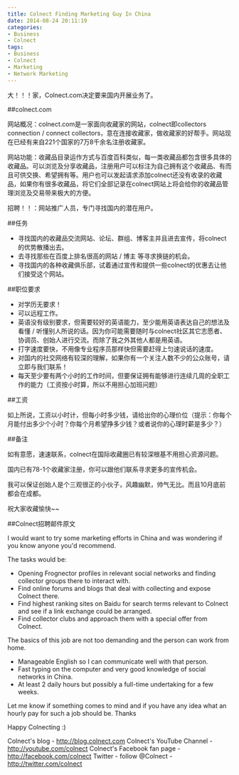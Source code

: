 ```yaml
---
title: Colnect Finding Marketing Guy In China
date: 2014-08-24 20:11:19
categories:
- Business
- Colnect
tags:
- Business
- Colnect
- Marketing
- Network Marketing
---
```


大！！！家，Colnect.com决定要来国内开展业务了。

##colnect.com

网站概况：colnect.com是一家面向收藏家的网站，colnect即collectors connection / connect collectors，意在连接收藏家，做收藏家的好帮手。网站现在已经有来自221个国家的7万8千余名注册收藏家。

网站功能：收藏品目录运作方式与百度百科类似，每一类收藏品都包含很多具体的收藏品。可以浏览及分享收藏品，注册用户可以标注为自己拥有这个收藏品、有而且可供交换、希望拥有等。用户也可以发起请求添加colnect还没有收录的收藏品，如果你有很多收藏品，将它们全部记录在colnect网站上将会给你的收藏品管理浏览及交易带来极大的方便。

招聘！！：网站推广人员，专门寻找国内的潜在用户。

<!-- more -->

##任务

* 寻找国内的收藏品交流网站、论坛、群组、博客主并且进去宣传，将colnect的优势散播出去。
* 去寻找那些在百度上排名很高的网站 / 博主 等寻求换链的机会。
* 寻找国内的各种收藏俱乐部，试着通过宣传和提供一些colnect的优惠去让他们接受这个网站。

##职位要求

* 对学历无要求！
* 可以远程工作。
* 英语没有级别要求，但需要较好的英语能力，至少能用英语表达自己的想法及看懂 / 听懂别人所说的话。因为你可能需要随时与colnect社区其它志愿者、协调员、创始人进行交流。而除了我之外其他人都是用英语。
* 打字速度要快，不用像专业程序员那样快但需要赶得上匀速说话的速度。
* 对国内的社交网络有较深的理解，如果你有一个关注人数不少的公众账号，请立即与我们联系！
* 每天至少要有两个小时的工作时间，但要保证拥有能够进行连续几周的全职工作的能力（工资按小时算，所以不用担心加班问题）

##工资

如上所说，工资以小时计，但每小时多少钱，请给出你的心理价位（提示：你每个月能付出多少个小时？你每个月希望挣多少钱？或者说你的心理时薪是多少？）

##备注

如有意愿，速速联系，colnect在国际收藏圈已有较深根基不用担心资源问题。

国内已有78-1个收藏家注册，你可以跟他们联系寻求更多的宣传机会。

我可以保证创始人是个三观很正的小伙子，风趣幽默，帅气无比。而且10月底前都会在成都。

祝大家收藏愉快~~

##Colnect招聘邮件原文

I would want to try some marketing efforts in China and was wondering if you know anyone you'd recommend.

The tasks would be:

* Opening Frognector profiles in relevant social networks and finding collector groups there to interact with.
* Find online forums and blogs that deal with collecting and expose Colnect there.
* Find highest ranking sites on Baidu for search terms relevant to Colnect and see if a link exchange could be arranged.
* Find collector clubs and approach them with a special offer from Colnect.

The basics of this job are not too demanding and the person can work from home.

* Manageable English so I can communicate well with that person.
* Fast typing on the computer and very good knowledge of social networks in China.
* At least 2 daily hours but possibly a full-time undertaking for a few weeks.

Let me know if something comes to mind and if you have any idea what an hourly pay for such a job should be. Thanks

Happy Colnecting :)

Colnect's blog - http://blog.colnect.com
Colnect's YouTube Channel - http://youtube.com/colnect
Colnect's Facebook fan page - http://facebook.com/colnect
Twitter - follow @Colnect - http://twitter.com/colnect
